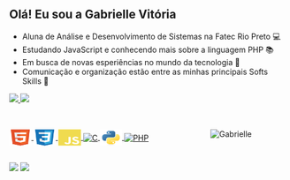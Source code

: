 ## Olá! Eu sou a Gabrielle Vitória
- Aluna de Análise e Desenvolvimento de Sistemas na Fatec Rio Preto 💻
- Estudando JavaScript e conhecendo mais sobre a linguagem PHP 📚
- Em busca de novas esperiências no mundo da tecnologia 🖖
- Comunicação e organização estão entre as minhas principais Softs Skills 👥


<div>
  <a href="https://github.com/gabriellevitoria">
  <img height="150em" src="https://github-readme-stats.vercel.app/api?username=gabriellevitoria&show_icons=true&theme=dracula&include_all_commits=true&count_private=true"/>
  <img height="150em" src="https://github-readme-stats.vercel.app/api/top-langs/?username=gabriellevitoria&layout=compact&langs_count=7&theme=dracula"/>
</div>

##

<div style="display: inline_block"><br>

  <img align="center" alt="Rafa-HTML" height="30" width="40" src="https://raw.githubusercontent.com/devicons/devicon/master/icons/html5/html5-original.svg">
  <img align="center" alt="Rafa-CSS" height="30" width="40" src="https://raw.githubusercontent.com/devicons/devicon/master/icons/css3/css3-original.svg">
   <img align="center" alt="Rafa-Js" height="30" width="42" src="https://raw.githubusercontent.com/devicons/devicon/master/icons/javascript/javascript-plain.svg">
  <img align="center" alt="C" heignt="30" width="32" src="https://cdn.jsdelivr.net/gh/devicons/devicon/icons/c/c-plain.svg" />
  <img align="center" alt="Rafa-Python" height="30" width="40" src="https://raw.githubusercontent.com/devicons/devicon/master/icons/python/python-original.svg">
  <img align="center" alt="PHP" height="45" width="60" src="https://cdn.jsdelivr.net/gh/devicons/devicon/icons/php/php-plain.svg" />
 
  <img align ="right" alt="Gabrielle" height="150" width="140" src="https://i.imgur.com/4H1HG5a.gif" >
</div>

##

<div>

<a href = "gabriellev912@gmail.com"><img src="https://img.shields.io/badge/-Gmail-%23333?style=for-the-badge&logo=gmail&logoColor=red" target="_blank"></a>
<a href="www.linkedin.com/in/gabrielle-vitória" target="_blank"><img src="https://img.shields.io/badge/-LinkedIn-%230077B5?style=for-the-badge&logo=linkedin&logoColor=white" target="_blank"></a> 
</div>
